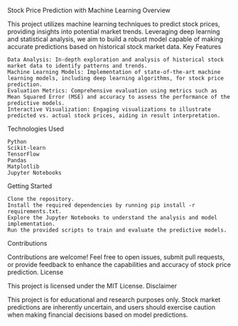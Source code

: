 Stock Price Prediction with Machine Learning
Overview

This project utilizes machine learning techniques to predict stock prices, providing insights into potential market trends. Leveraging deep learning and statistical analysis, we aim to build a robust model capable of making accurate predictions based on historical stock market data.
Key Features

    Data Analysis: In-depth exploration and analysis of historical stock market data to identify patterns and trends.
    Machine Learning Models: Implementation of state-of-the-art machine learning models, including deep learning algorithms, for stock price prediction.
    Evaluation Metrics: Comprehensive evaluation using metrics such as Mean Squared Error (MSE) and accuracy to assess the performance of the predictive models.
    Interactive Visualization: Engaging visualizations to illustrate predicted vs. actual stock prices, aiding in result interpretation.

Technologies Used

    Python
    Scikit-learn
    TensorFlow
    Pandas
    Matplotlib
    Jupyter Notebooks

Getting Started

    Clone the repository.
    Install the required dependencies by running pip install -r requirements.txt.
    Explore the Jupyter Notebooks to understand the analysis and model implementation.
    Run the provided scripts to train and evaluate the predictive models.

Contributions

Contributions are welcome! Feel free to open issues, submit pull requests, or provide feedback to enhance the capabilities and accuracy of stock price prediction.
License

This project is licensed under the MIT License.
Disclaimer

This project is for educational and research purposes only. Stock market predictions are inherently uncertain, and users should exercise caution when making financial decisions based on model predictions.

